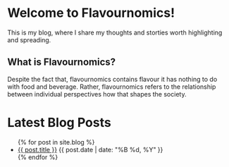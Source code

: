 # Welcome to Flavournomics!
This is my blog, where I share my thoughts and storties worth highlighting and spreading.
## What is Flavournomics?
Despite the fact that, flavournomics contains flavour it has nothing to do with food and beverage. Rather, flavournomics refers to the relationship between individual perspectives how that shapes the society.

# Latest Blog Posts

<ul>
  {% for post in site.blog %}
    <li>
      <a href="{{ post.url }}">{{ post.title }}</a>
      <span>{{ post.date | date: "%B %d, %Y" }}</span>
    </li>
  {% endfor %}
</ul>
